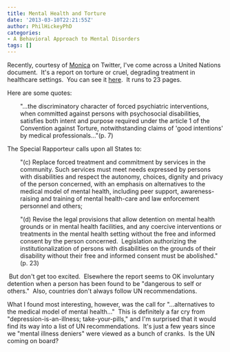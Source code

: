 ```yaml
---
title: Mental Health and Torture
date: '2013-03-10T22:21:55Z'
author: PhilHickeyPhD
categories:
- A Behavioral Approach to Mental Disorders
tags: []
---
```


Recently, courtesy of <a href="https://twitter.com/BeyondMeds">Monica</a> on Twitter, I've come across a United Nations document.  It's a report on torture or cruel, degrading treatment in healthcare settings.  You can see it <a href="http://www.ohchr.org/Documents/HRBodies/HRCouncil/RegularSession/Session22/A.HRC.22.53_English.pdf">here</a>.  It runs to 23 pages.

Here are some quotes:
<p style="padding-left: 30px;">"…the discriminatory character of forced psychiatric interventions, when committed against persons with psychosocial disabilities, satisfies both intent and purpose required under the article 1 of the Convention against Torture, notwithstanding claims of 'good intentions' by medical professionals…"(p. 7)</p>
The Special Rapporteur calls upon all States to:
<p style="padding-left: 30px;">"(c) Replace forced treatment and commitment by services in the community. Such services must meet needs expressed by persons with disabilities and respect the autonomy, choices, dignity and privacy of the person concerned, with an emphasis on alternatives to the medical model of mental health, including peer support, awareness-raising and training of mental health-care and law enforcement personnel and others;</p>
<p style="padding-left: 30px;">"(d) Revise the legal provisions that allow detention on mental health grounds or in mental health facilities, and any coercive interventions or treatments in the mental health setting without the free and informed consent by the person concerned.  Legislation authorizing the institutionalization of persons with disabilities on the grounds of their disability without their free and informed consent must be abolished."(p. 23)</p>
 But don't get too excited.  Elsewhere the report seems to OK involuntary detention when a person has been found to be "dangerous to self or others."  Also, countries don't always follow UN recommendations.

What I found most interesting, however, was the call for "…alternatives to the medical model of mental health…"  This is definitely a far cry from "depression-is-an-illness; take-your-pills," and I'm surprised that it would find its way into a list of UN recommendations.  It's just a few years since we "mental illness deniers" were viewed as a bunch of cranks.  Is the UN coming on board?

&nbsp;